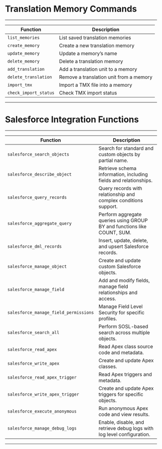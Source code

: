 # Translation Memory Commands

---

| Function                | Description                               |
|------------------------|-------------------------------------------|
| `list_memories`       | List saved translation memories           |
| `create_memory`       | Create a new translation memory           |
| `update_memory`       | Update a memory’s name                    |
| `delete_memory`       | Delete a translation memory               |
| `add_translation`     | Add a translation unit to a memory        |
| `delete_translation`  | Remove a translation unit from a memory   |
| `import_tmx`          | Import a TMX file into a memory           |
| `check_import_status` | Check TMX import status                   |

---













# Salesforce Integration Functions

---

| Function                       | Description                                                                 |
|-------------------------------|-----------------------------------------------------------------------------|
| `salesforce_search_objects`    | Search for standard and custom objects by partial name.                    |
| `salesforce_describe_object`   | Retrieve schema information, including fields and relationships.           |
| `salesforce_query_records`     | Query records with relationship and complex conditions support.            |
| `salesforce_aggregate_query`   | Perform aggregate queries using GROUP BY and functions like COUNT, SUM.    |
| `salesforce_dml_records`       | Insert, update, delete, and upsert Salesforce records.                     |
| `salesforce_manage_object`     | Create and update custom Salesforce objects.                               |
| `salesforce_manage_field`      | Add and modify fields, manage field relationships and access.              |
| `salesforce_manage_field_permissions` | Manage Field Level Security for specific profiles.              |
| `salesforce_search_all`        | Perform SOSL-based search across multiple objects.                         |
| `salesforce_read_apex`         | Read Apex class source code and metadata.                                  |
| `salesforce_write_apex`        | Create and update Apex classes.                                            |
| `salesforce_read_apex_trigger` | Read Apex triggers and metadata.                                           |
| `salesforce_write_apex_trigger`| Create and update Apex triggers for specific objects.                      |
| `salesforce_execute_anonymous` | Run anonymous Apex code and view results.                                  |
| `salesforce_manage_debug_logs` | Enable, disable, and retrieve debug logs with log level configuration.     |

---
